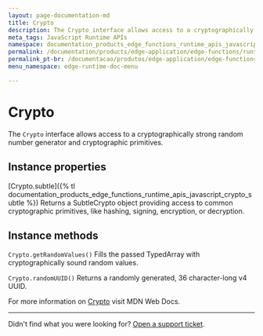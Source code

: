 ```yaml
---
layout: page-documentation-md
title: Crypto
description: The Crypto interface allows access to a cryptographically strong random number generator and to cryptographic primitives.
meta_tags: JavaScript Runtime APIs
namespace: documentation_products_edge_functions_runtime_apis_javascript_crypto
permalink: /documentation/products/edge-application/edge-functions/runtime-apis/javascript/crypto/
permalink_pt-br: /documentacao/produtos/edge-application/edge-functions/runtime-apis/javascript/crypto/
menu_namespace: edge-runtime-doc-menu

---
```


# Crypto

The `Crypto` interface allows access to a cryptographically strong random number generator and cryptographic primitives.

## Instance properties

[Crypto.subtle]({% tl documentation_products_edge_functions_runtime_apis_javascript_crypto_subtle %})
Returns a SubtleCrypto object providing access to common cryptographic primitives, like hashing, signing, encryption, or decryption.

## Instance methods

`Crypto.getRandomValues()`
Fills the passed TypedArray with cryptographically sound random values.

`Crypto.randomUUID()`
Returns a randomly generated, 36 character-long v4 UUID.

For more information on [Crypto](https://developer.mozilla.org/en-US/docs/Web/API/Crypto) visit MDN Web Docs.

---

Didn't find what you were looking for? [Open a support ticket](https://tickets.azion.com/).
